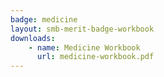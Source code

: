 ```yaml
---
badge: medicine
layout: smb-merit-badge-workbook
downloads:
    - name: Medicine Workbook
      url: medicine-workbook.pdf
---
```

